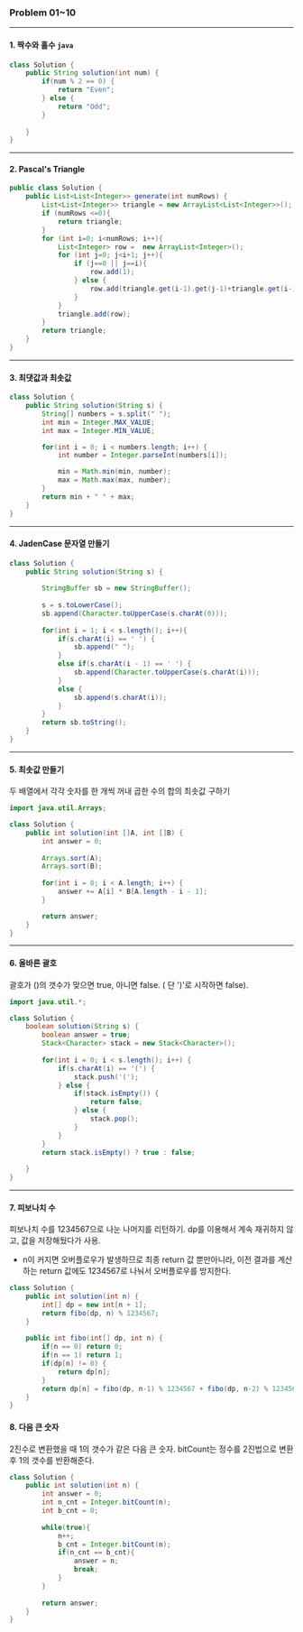 ### Problem 01~10

---

#### 1. 짝수와 홀수 `java`

```java
class Solution {
    public String solution(int num) {
        if(num % 2 == 0) {
            return "Even";
        } else {
            return "Odd";
        }
        
    }
}
```

---

#### 2. Pascal's Triangle

```java
public class Solution {
    public List<List<Integer>> generate(int numRows) {
        List<List<Integer>> triangle = new ArrayList<List<Integer>>();
        if (numRows <=0){
            return triangle;
        }
        for (int i=0; i<numRows; i++){
            List<Integer> row =  new ArrayList<Integer>();
            for (int j=0; j<i+1; j++){
                if (j==0 || j==i){
                    row.add(1);
                } else {
                    row.add(triangle.get(i-1).get(j-1)+triangle.get(i-1).get(j));
                }
            }
            triangle.add(row);
        }
        return triangle;
    }
}
```

---

#### 3. 최댓값과 최솟값

```java
class Solution {
    public String solution(String s) {
        String[] numbers = s.split(" ");
        int min = Integer.MAX_VALUE;
        int max = Integer.MIN_VALUE;

        for(int i = 0; i < numbers.length; i++) {
            int number = Integer.parseInt(numbers[i]);

            min = Math.min(min, number);
            max = Math.max(max, number);
        }
        return min + " " + max;
    }
}
```

---

#### 4. JadenCase 문자열 만들기

```java
class Solution {
    public String solution(String s) {
        
        StringBuffer sb = new StringBuffer();
        
        s = s.toLowerCase();
        sb.append(Character.toUpperCase(s.charAt(0)));
        
        for(int i = 1; i < s.length(); i++){
            if(s.charAt(i) == ' ') {
                sb.append(" ");
            }
            else if(s.charAt(i - 1) == ' ') {
                sb.append(Character.toUpperCase(s.charAt(i)));
            }
            else {
                sb.append(s.charAt(i));
            }
        }
        return sb.toString();
    }
}
```

---

#### 5. 최솟값 만들기

두 배열에서 각각 숫자를 한 개씩 꺼내 곱한 수의 합의 최솟값 구하기
```java 
import java.util.Arrays;

class Solution {
    public int solution(int []A, int []B) {
        int answer = 0;
        
        Arrays.sort(A);
        Arrays.sort(B);
        
        for(int i = 0; i < A.length; i++) {
            answer += A[i] * B[A.length - i - 1];
        }

        return answer;
    }
}
```

---

#### 6. 올바른 괄호

괄호가 ()의 갯수가 맞으면 true, 아니면 false. ( 단 ')'로 시작하면 false).
```java
import java.util.*;

class Solution {
    boolean solution(String s) {
        boolean answer = true;
        Stack<Character> stack = new Stack<Character>();
        
        for(int i = 0; i < s.length(); i++) {
            if(s.charAt(i) == '(') {
                stack.push('(');
            } else {
                if(stack.isEmpty()) {
                    return false;
                } else {
                    stack.pop();
                }
            }
        }
        return stack.isEmpty() ? true : false;
        
    }
}
```

---

#### 7. 피보나치 수 

피보나치 수를 1234567으로 나눈 나머지를 리턴하기.
dp를 이용해서 계속 재귀하지 않고, 값을 저장해뒀다가 사용.
 - n이 커지면 오버플로우가 발생하므로 최종 return 값 뿐만아니라, 이전 결과를 계산하는 return 값에도 1234567로 나눠서 오버플로우를 방지한다.
```java
class Solution {
    public int solution(int n) {
        int[] dp = new int[n + 1];
        return fibo(dp, n) % 1234567;
    }
    
    public int fibo(int[] dp, int n) {
        if(n == 0) return 0;
        if(n == 1) return 1;
        if(dp[n] != 0) {
            return dp[n];
        }
        return dp[n] = fibo(dp, n-1) % 1234567 + fibo(dp, n-2) % 1234567;
    }
}
```

#### 8. 다음 큰 숫자

2진수로 변환했을 때 1의 갯수가 같은 다음 큰 숫자. bitCount는 정수를 2진법으로 변환 후 1의 갯수를 반환해준다.
```java
class Solution {
    public int solution(int n) {
        int answer = 0;
        int n_cnt = Integer.bitCount(n);
        int b_cnt = 0;
        
        while(true){
            n++;
            b_cnt = Integer.bitCount(n);
            if(n_cnt == b_cnt){
                answer = n;
                break;
            }            
        }
                
        return answer;
    }
}
```
